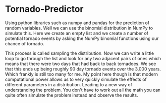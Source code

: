 # Tornado-Predictor
Using python libraries such as numpy and pandas for the prediction of random variables.
Well we can use the binomial distribution in NumPy to simulate this.
Here we create an empty list and we create a number of potential tornado events by 
asking the NumPy binomial functions using our chance of tornado. 


This process is called sampling the distribution.
Now we can write a little loop to go through the list and look for any two adjacent pairs of ones which means that there were 
two days that had back to back tornadoes. 
We see that this ends up being roughly 90 day tornado events over the 3,000 years. 
Which frankly is still too many for me. 
My point here though is that modern computational power allows us to very quickly simulate the effects of different parameters in a distribution.
Leading to a new way of understanding the problem. 
You don't have to work out all the math you can quite often simulate the problem instead and observe the results.

